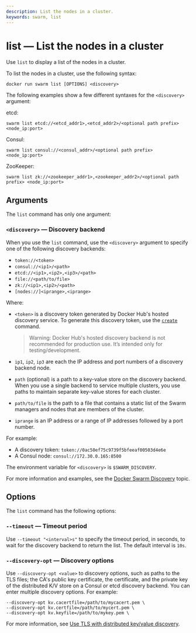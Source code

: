 ```yaml
---
description: List the nodes in a cluster.
keywords: swarm, list
---
```


# list — List the nodes in a cluster

Use `list` to display a list of the nodes in a cluster.

To list the nodes in a cluster, use the following syntax:

    docker run swarm list [OPTIONS] <discovery>

The following examples show a few different syntaxes for the `<discovery>` argument:

etcd:

    swarm list etcd://<etcd_addr1>,<etcd_addr2>/<optional path prefix> <node_ip:port>

Consul:

    swarm list consul://<consul_addr>/<optional path prefix> <node_ip:port>

ZooKeeper:

    swarm list zk://<zookeeper_addr1>,<zookeeper_addr2>/<optional path prefix> <node_ip:port>

<!--tbd - show and explain the output from a real example-->

## Arguments

The `list` command has only one argument:

### `<discovery>` — Discovery backend

When you use the `list` command, use the `<discovery>` argument to specify one of the following discovery backends:

* `token://<token>`
* `consul://<ip1>/<path>`
* `etcd://<ip1>,<ip2>,<ip3>/<path>`
* `file://<path/to/file>`
* `zk://<ip1>,<ip2>/<path>`
* `[nodes://]<iprange>,<iprange>`

Where:

* `<token>` is a discovery token generated by Docker Hub's hosted discovery service. To generate this discovery token, use the [`create`](create.md) command.
    > Warning: Docker Hub's hosted discovery backend is not recommended for production use. It’s intended only for testing/development.

* `ip1`, `ip2`, `ip3` are each the IP address and port numbers of a discovery backend node.
* `path` (optional) is a path to a key-value store on the discovery backend. When you use a single backend to service multiple clusters, you use paths to maintain separate key-value stores for each cluster.
* `path/to/file` is the path to a file that contains a static list of the Swarm managers and nodes that are members of the cluster. <!--tbd - can the file contain ipranges?-->
* `iprange` is an IP address or a range of IP addresses followed by a port number.

For example:

* A discovery token: `token://0ac50ef75c9739f5bfeeaf00503d4e6e`
* A Consul node: `consul://172.30.0.165:8500`

The environment variable for `<discovery>` is `$SWARM_DISCOVERY`.

For more information and examples, see the [Docker Swarm Discovery](../discovery.md) topic.

## Options

The `list` command has the following options:

### `--timeout` — Timeout period

Use `--timeout "<interval>s"` to specify the timeout period, in seconds, to wait for the discovery backend to return the list. The default interval is `10s`.

### `--discovery-opt` — Discovery options

Use `--discovery-opt <value>` to discovery options, such as paths to the TLS files; the CA's public key certificate, the certificate, and the private key of the distributed K/V store on a Consul or etcd discovery backend. You can enter multiple discovery options. For example:

    --discovery-opt kv.cacertfile=/path/to/mycacert.pem \
    --discovery-opt kv.certfile=/path/to/mycert.pem \
    --discovery-opt kv.keyfile=/path/to/mykey.pem \

For more information, see [Use TLS with distributed key/value discovery](../discovery.md).
